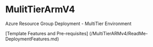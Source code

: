 
# MulitTierArmV4
Azure Resource Group Deployment - MultiTier Environment

[Template Features and Pre-requisites] (/MultiTierARMv4/ReadMe-DeploymentFeatures.md)
